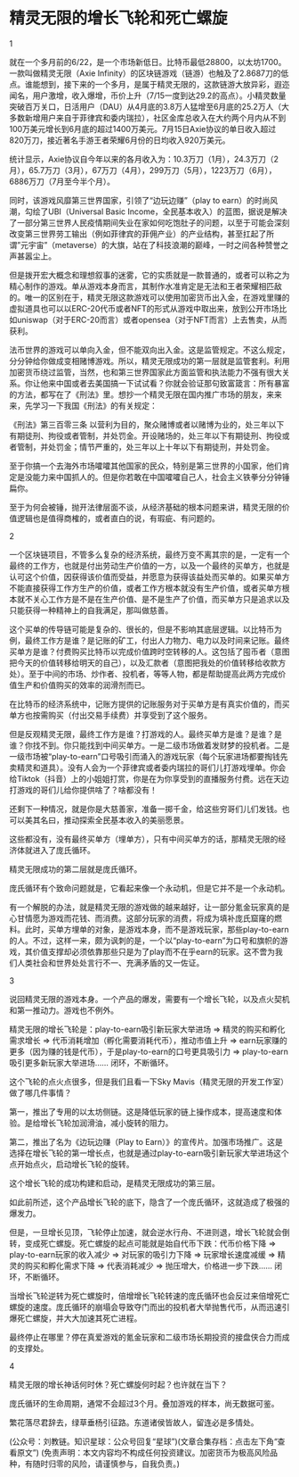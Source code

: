# 精灵无限的增长飞轮和死亡螺旋

1

就在一个多月前的6/22，是一个市场新低日。比特币最低28800，以太坊1700。一款叫做精灵无限（Axie Infinity）的区块链游戏（链游）也触及了2.8687刀的低点。谁能想到，接下来的一个多月，是属于精灵无限的，这款链游大放异彩，遐迩闻名，用户激增，收入爆增，币价上升（7/15一度到达29.2的高点）。小精灵数量突破百万关口，日活用户（DAU）从4月底的3.8万人猛增至6月底的25.2万人（大多数新增用户来自于菲律宾和委内瑞拉），社区金库总收入在大约两个月内从不到100万美元增长到6月底的超过1400万美元。7月15日Axie协议的单日收入超过820万刀，接近著名手游王者荣耀6月份的日均收入920万美元。

统计显示，Axie协议自今年以来的各月收入为：10.3万刀（1月），24.3万刀（2月），65.7万刀（3月），67万刀（4月），299万刀（5月），1223万刀（6月），6886万刀（7月至今半个月）。

同时，该游戏风靡第三世界国家，引领了“边玩边赚”（play to earn）的时尚风潮，勾绘了UBI（Universal Basic Income，全民基本收入）的蓝图，据说是解决了一部分第三世界人民疫情期间失业在家如何吃饱肚子的问题，以至于可能会深刻改变第三世界劳工输出（例如菲律宾的菲佣产业）的产业结构，甚至扛起了所谓”元宇宙”（metaverse）的大旗，站在了科技浪潮的巅峰，一时之间各种赞誉之声甚嚣尘上。

但是拨开宏大概念和理想叙事的迷雾，它的实质就是一款普通的，或者可以称之为精心制作的游戏。单从游戏本身而言，其制作水准肯定是无法和王者荣耀相匹敌的。唯一的区别在于，精灵无限这款游戏可以使用加密货币出入金，在游戏里赚的虚拟道具也可以以ERC-20代币或者NFT的形式从游戏中取出来，放到公开市场比如uniswap（对于ERC-20而言）或者opensea（对于NFT而言）上去售卖，从而获利。

法币世界的游戏可以单向入金，但不能双向出入金。这是监管规定。不这么规定，分分钟给你做成变相赌博游戏。所以，精灵无限成功的第一层就是监管套利。利用加密货币绕过监管，当然，也和第三世界国家此方面监管和执法能力不强有很大关系。你让他来中国或者去美国搞一下试试看？你就会验证那句致富箴言：所有暴富的方法，都写在了《刑法》里。想抄一个精灵无限在国内推广市场的朋友，来来来，先学习一下我国《刑法》的有关规定：

《刑法》第三百零三条 以营利为目的，聚众赌博或者以赌博为业的，处三年以下有期徒刑、拘役或者管制，并处罚金。开设赌场的，处三年以下有期徒刑、拘役或者管制，并处罚金；情节严重的，处三年以上十年以下有期徒刑，并处罚金。

至于你搞一个去海外市场嚯嚯其他国家的民众，特别是第三世界的小国家，他们肯定是没能力来中国抓人的。但是你若敢在中国嚯嚯自己人，社会主义铁拳分分钟锤扁你。

至于为何会被锤，抛开法律层面不谈，从经济基础的根本问题来讲，精灵无限的价值逻辑也是值得商榷的，或者直白的说，有瑕疵、有问题的。

2

一个区块链项目，不管多么复杂的经济系统，最终万变不离其宗的是，一定有一个最终的工作方，也就是付出劳动生产价值的一方，以及一个最终的买单方，也就是认可这个价值，因获得该价值而受益，并愿意为获得该益处而买单的。如果买单方不能直接获得工作方生产的价值，或者工作方根本就没有生产价值，或者买单方根本就不关心工作方是不是在生产价值、是不是生产了价值，而买单方只是追求以及只能获得一种精神上的自我满足，那叫做慈善。

这个买单的传导链可能是复杂的、很长的，但是不影响其底层逻辑。以比特币为例，最终工作方是谁？是记账的矿工，付出人力物力、电力以及时间来记账。最终买单方是谁？付费购买比特币以完成价值跨时空转移的人。这包括了囤币者（意图把今天的价值转移给明天的自己），以及汇款者（意图把我处的价值转移给收款方处）。至于中间的市场、炒作者、投机者，等等人物，都是帮助提高此两方完成价值生产和价值购买的效率的润滑剂而已。

在比特币的经济系统中，记账方提供的记账服务对于买单方是有真实价值的，而买单方也按需购买（付出交易手续费）并享受到了这个服务。

但是反观精灵无限，最终工作方是谁？打游戏的人。最终买单方是谁？是谁？是谁？你找不到。你只能找到中间买单方。一是二级市场做着发财梦的投机者。二是一级市场被“play-to-earn”口号吸引而涌入的游戏玩家（每个玩家进场都要掏钱先卖精灵和道具）。没有人会为一个菲律宾或者委内瑞拉的哥们儿打游戏埋单。你会给Tiktok（抖音）上的小姐姐打赏，你是在为你享受到的直播服务付费。远在天边打游戏的哥们儿给你提供啥了？啥都没有！

还剩下一种情况，就是你是大慈善家，准备一掷千金，给这些穷哥们儿们发钱。也可以美其名曰，推动探索全民基本收入的美丽愿景。

这些都没有，没有最终买单方（埋单方），只有中间买单方的话，那精灵无限的经济体就进入了庞氏循环。

精灵无限成功的第二层就是庞氏循环。

庞氏循环有个致命问题就是，它看起来像一个永动机，但是它并不是一个永动机。

有一个解脱的办法，就是精灵无限的游戏做的越来越好，让一部分氪金玩家真的是心甘情愿为游戏而花钱、而消费。这部分玩家的消费，将成为填补庞氏窟窿的燃料。此时，买单方埋单的对象，是游戏本身，而不是游戏玩家，那些play-to-earn的人。不过，这样一来，颇为讽刺的是，一个以“play-to-earn”为口号和旗帜的游戏，其价值支撑却必须依靠那些只是为了play而不在乎earn的玩家。这不啻为我们人类社会和世界处处言行不一、充满矛盾的又一佐证。

3

说回精灵无限的游戏本身。一个产品的爆发，需要有一个增长飞轮，以及点火契机和第一推动力。游戏也不例外。

精灵无限的增长飞轮是：play-to-earn吸引新玩家大举进场 =&gt; 精灵的购买和孵化需求增长 =&gt; 代币消耗增加（孵化需要消耗代币），推动市值上升 =&gt; earn玩家赚的更多（因为赚的钱是代币），于是play-to-earn的口号更具吸引力 =&gt; play-to-earn吸引更多新玩家大举进场…… 闭环，不断循环。

这个飞轮的点火点很多，但是我们且看一下Sky Mavis（精灵无限的开发工作室）做了哪几件事情？

第一，推出了专用的以太坊侧链。这是降低玩家的链上操作成本，提高速度和体验。是给增长飞轮加润滑油，减小旋转的阻力。

第二，推出了名为《边玩边赚（Play to Earn）》的宣传片。加强市场推广。这是选择在增长飞轮的第一增长点，也就是通过play-to-earn吸引新玩家大举进场这个点开始点火，启动增长飞轮的旋转。

这个增长飞轮的成功构建和启动，是精灵无限成功的第三层。​

如此前所述，这个产品增长飞轮的底下，隐含了一个庞氏循环，这就造成了极强的爆发力。

但是，一旦增长见顶，飞轮停止加速，就会逆水行舟、不进则退，增长飞轮就会倒转，变成死亡螺旋。死亡螺旋的起点可能就是始自代币下跌：代币价格下降 =&gt; play-to-earn玩家的收入减少 =&gt; 对玩家的吸引力下降 =&gt; 玩家增长速度减缓 =&gt; 精灵的购买和孵化需求下降 =&gt; 代表消耗减少 =&gt; 抛压增大，价格进一步下跌…… 闭环，不断循环。

当增长飞轮逆转为死亡螺旋时，倍增增长飞轮转速的庞氏循环也会反过来倍增死亡螺旋的速度。庞氏循环的崩塌会导致夺门而出的投机者大举抛售代币，从而迅速引爆死亡螺旋，并大大加速其死亡进程。

最终停止在哪里？停在真爱游戏的氪金玩家和二级市场长期投资的接盘侠合力而成的支撑处。

4

精灵无限的增长神话何时休？死亡螺旋何时起？也许就在当下？

庞氏循环的生命周期，通常不会超过3个月。叠加游戏的样本，尚无数据可鉴。

繁花落尽君辞去，绿草垂杨引征路。东道诸侯皆故人，留连必是多情处。

\(公众号：刘教链。知识星球：公众号回复“星球”\)  ​​\(文章合集存档：点击左下角“查看原文”\) \(免责声明：本文内容均不构成任何投资建议。加密货币为极高风险品种，有随时归零的风险，请谨慎参与，自我负责。\)

